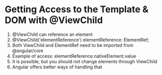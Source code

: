 # Getting Access to the Template & DOM with @ViewChild
01. @ViewChild can reference an element
02. @ViewChild('elementReference') elementReference: ElementRef;
03. Both ViewChild and ElementRef need to be imported from @angular/core
04. Example of access: elementReference.nativeElement.value
05. It is possible, but you should not change elements through ViewChild
06. Angular offers better ways of handling that